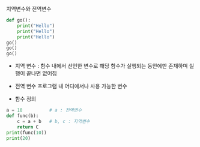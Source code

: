 지역변수와 전역변수

```python
def go():
    print("Hello")
    print("Hello")
    print("Hello")
go()
go()
go()
```



- 지역 변수 : 함수 내에서 선언한 변수로 해당 함수가 실행되는 동안에만 존재하며 실행이 끝나면 없어짐
- 전역 변수 프로그램 내 어디에서나 사용 가능한 변수



- 함수 정의

```python
a = 10 			# a : 전역변수
def func(b):
    c = a + b 	# b, c : 지역변수
	return C
print(func(10))
print(20)
```



